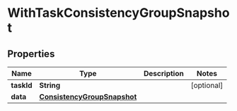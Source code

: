 

# WithTaskConsistencyGroupSnapshot


## Properties

Name | Type | Description | Notes
------------ | ------------- | ------------- | -------------
**taskId** | **String** |  |  [optional]
**data** | [**ConsistencyGroupSnapshot**](ConsistencyGroupSnapshot.md) |  | 



